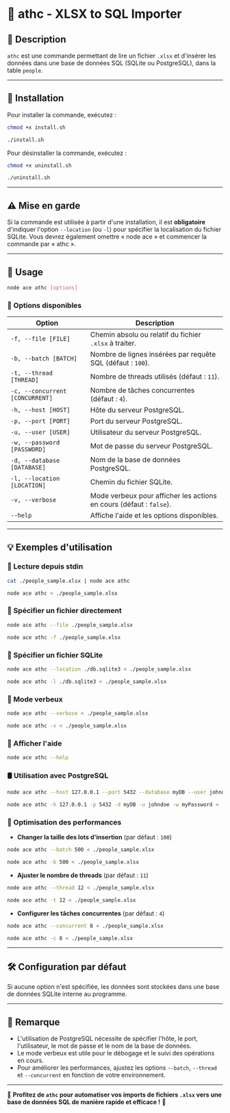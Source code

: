 # 📌 athc - XLSX to SQL Importer

## 📖 Description

`athc` est une commande permettant de lire un fichier `.xlsx` et d'insérer les données dans une base de données SQL (SQLite ou PostgreSQL), dans la table `people`.

---

## 🚀 Installation

Pour installer la commande, exécutez :

```sh
chmod +x install.sh
```

```sh
./install.sh
```

Pour désinstaller la commande, exécutez :

```sh
chmod +x uninstall.sh
```

```sh
./uninstall.sh
```

---

## ⚠️ Mise en garde

Si la commande est utilisée à partir d'une installation, il est **obligatoire** d'indiquer l'option `--location` (ou `-l`) pour spécifier la localisation du fichier SQLite.
Vous devrez également omettre « node ace » et commencer la commande par « athc ».

---

## 🚀 Usage

```sh
node ace athc [options]
```

### 🔧 Options disponibles

| Option                          | Description                                                         |
| ------------------------------- | ------------------------------------------------------------------- |
| `-f, --file [FILE]`             | Chemin absolu ou relatif du fichier `.xlsx` à traiter.              |
| `-b, --batch [BATCH]`           | Nombre de lignes insérées par requête SQL (défaut : `100`).         |
| `-t, --thread [THREAD]`         | Nombre de threads utilisés (défaut : `11`).                         |
| `-c, --concurrent [CONCURRENT]` | Nombre de tâches concurrentes (défaut : `4`).                       |
| `-h, --host [HOST]`             | Hôte du serveur PostgreSQL.                                         |
| `-p, --port [PORT]`             | Port du serveur PostgreSQL.                                         |
| `-u, --user [USER]`             | Utilisateur du serveur PostgreSQL.                                  |
| `-w, --password [PASSWORD]`     | Mot de passe du serveur PostgreSQL.                                 |
| `-d, --database [DATABASE]`     | Nom de la base de données PostgreSQL.                               |
| `-l, --location [LOCATION]`     | Chemin du fichier SQLite.                                           |
| `-v, --verbose`                 | Mode verbeux pour afficher les actions en cours (défaut : `false`). |
| `--help`                        | Affiche l'aide et les options disponibles.                          |

---

## 💡 Exemples d'utilisation

### 📂 Lecture depuis stdin

```sh
cat ./people_sample.xlsx | node ace athc
```

```sh
node ace athc < ./people_sample.xlsx
```

### 📄 Spécifier un fichier directement

```sh
node ace athc --file ./people_sample.xlsx
```

```sh
node ace athc -f ./people_sample.xlsx
```

### 📍 Spécifier un fichier SQLite

```sh
node ace athc --location ./db.sqlite3 < ./people_sample.xlsx
```

```sh
node ace athc -l ./db.sqlite3 < ./people_sample.xlsx
```

### 📢 Mode verbeux

```sh
node ace athc --verbose < ./people_sample.xlsx
```

```sh
node ace athc -v < ./people_sample.xlsx
```

### 📜 Afficher l'aide

```sh
node ace athc --help
```

### 🛢️ Utilisation avec PostgreSQL

```sh
node ace athc --host 127.0.0.1 --port 5432 --database myDB --user johndoe --password myPassword < ./people_sample.xlsx
```

```sh
node ace athc -h 127.0.0.1 -p 5432 -d myDB -u johndoe -w myPassword < ./people_sample.xlsx
```

### 🚀 Optimisation des performances

- **Changer la taille des lots d'insertion** (par défaut : `100`)

```sh
node ace athc --batch 500 < ./people_sample.xlsx
```

```sh
node ace athc -b 500 < ./people_sample.xlsx
```

- **Ajuster le nombre de threads** (par défaut : `11`)

```sh
node ace athc --thread 12 < ./people_sample.xlsx
```

```sh
node ace athc -t 12 < ./people_sample.xlsx
```

- **Configurer les tâches concurrentes** (par défaut : `4`)

```sh
node ace athc --concurrent 8 < ./people_sample.xlsx
```

```sh
node ace athc -c 8 < ./people_sample.xlsx
```

---

## 🛠️ Configuration par défaut

Si aucune option n'est spécifiée, les données sont stockées dans une base de données SQLite interne au programme.

---

## 📌 Remarque

- L'utilisation de PostgreSQL nécessite de spécifier l'hôte, le port, l'utilisateur, le mot de passe et le nom de la base de données.
- Le mode verbeux est utile pour le débogage et le suivi des opérations en cours.
- Pour améliorer les performances, ajustez les options `--batch`, `--thread` et `--concurrent` en fonction de votre environnement.

---

🎯 **Profitez de `athc` pour automatiser vos imports de fichiers `.xlsx` vers une base de données SQL de manière rapide et efficace !** 🚀
